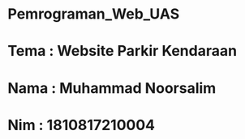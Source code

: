 # Pemrograman_Web_UAS
# Tema  : Website Parkir Kendaraan
# Nama  : Muhammad Noorsalim
# Nim   : 1810817210004
